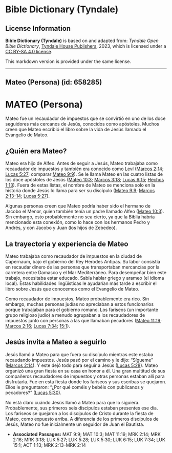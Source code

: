 # Bible Dictionary (Tyndale)

## License Information

**Bible Dictionary (Tyndale)** is based on and adapted from: _Tyndale Open Bible Dictionary_, [Tyndale House Publishers](https://tyndaleopenresources.com/), 2023, which is licensed under a [CC BY-SA 4.0 license](https://creativecommons.org/licenses/by-sa/4.0/legalcode.en).

This markdown version is provided under the same license.



--------------------------------

## Mateo (Persona) (id: 658285)

MATEO (Persona)
===============

Mateo fue un recaudador de impuestos que se convirtió en uno de los doce seguidores más cercanos de Jesús, conocidos como apóstoles. Muchos creen que Mateo escribió el libro sobre la vida de Jesús llamado el Evangelio de Mateo.

¿Quién era Mateo?
-----------------

Mateo era hijo de Alfeo. Antes de seguir a Jesús, Mateo trabajaba como recaudador de impuestos y también era conocido como Leví ([Marcos 2:14](https://ref.ly/Mark2:14); [Lucas 5:27](https://ref.ly/Luke5:27); comparar [Mateo 9:9](https://ref.ly/Matt9:9)). Se le llama Mateo en las cuatro listas de los doce apóstoles de Jesús ([Mateo 10:3](https://ref.ly/Matt10:3); [Marcos 3:18](https://ref.ly/Mark3:18); [Lucas 6:15](https://ref.ly/Luke6:15); [Hechos 1:13](https://ref.ly/Acts1:13)). Fuera de estas listas, el nombre de Mateo se menciona solo en la historia donde Jesús lo llama para ser su discípulo ([Mateo 9:9](https://ref.ly/Matt9:9); [Marcos 2:13–14](https://ref.ly/Mark2:13-Mark2:14); [Lucas 5:27](https://ref.ly/Luke5:27)).

Algunas personas creen que Mateo podría haber sido el hermano de Jacobo el Menor, quien también tenía un padre llamado Alfeo ([Mateo 10:3](https://ref.ly/Matt10:3)). Sin embargo, esto probablemente no sea cierto, ya que la Biblia habría mencionado esta conexión, como lo hace con los hermanos Pedro y Andrés, y con Jacobo y Juan (los hijos de Zebedeo).

La trayectoria y experiencia de Mateo
-------------------------------------

Mateo trabajaba como recaudador de impuestos en la ciudad de Capernaum, bajo el gobierno del Rey Herodes Antipas. Su labor consistía en recaudar dinero de las personas que transportaban mercancías por la carretera entre Damasco y el Mar Mediterráneo. Para desempeñar bien este trabajo, necesitaba estar educado. Sabía hablar griego y arameo (el idioma local). Estas habilidades lingüísticas le ayudarían más tarde a escribir el libro sobre Jesús que conocemos como el Evangelio de Mateo.

Como recaudador de impuestos, Mateo probablemente era rico. Sin embargo, muchas personas judías no apreciaban a estos funcionarios porque trabajaban para el gobierno romano. Los fariseos (un importante grupo religioso judío) a menudo agrupaban a los recaudadores de impuestos junto con personas a las que llamaban pecadores ([Mateo 11:19](https://ref.ly/Matt11:19); [Marcos 2:16](https://ref.ly/Mark2:16); [Lucas 7:34](https://ref.ly/Luke7:34); [15:1](https://ref.ly/Luke15:1)).

Jesús invita a Mateo a seguirlo
-------------------------------

Jesús llamó a Mateo para que fuera su discípulo mientras este estaba recaudando impuestos. Jesús pasó por el camino y le dijo: “Sígueme” ([Marcos 2:14](https://ref.ly/Mark2:14)). Y este dejó todo para seguir a Jesús ([Lucas 5:28](https://ref.ly/Luke5:28)). Mateo organizó una gran fiesta en su casa en honor a él. Una gran multitud de sus compañeros recaudadores de impuestos y otras personas estaban allí para disfrutarla. Fue en esta fiesta donde los fariseos y sus escribas se quejaron. Ellos le preguntaron: “¿Por qué coméis y bebéis con publicanos y pecadores?” ([Lucas 5:30](https://ref.ly/Luke5:30)).

No está claro cuándo Jesús llamó a Mateo para que lo siguiera. Probablemente, sus primeros seis discípulos estaban presentes ese día. Los fariseos se quejaron a los discípulos de Cristo durante la fiesta de Mateo, como expuesto arriba. A diferencia de los primeros discípulos de Jesús, Mateo no fue inicialmente un seguidor de Juan el Bautista.

* **Associated Passages:** MAT 9:9; MAT 10:3; MAT 11:19; MRK 2:14; MRK 2:16; MRK 3:18; LUK 5:27; LUK 5:28; LUK 5:30; LUK 6:15; LUK 7:34; LUK 15:1; ACT 1:13; MRK 2:13–MRK 2:14

